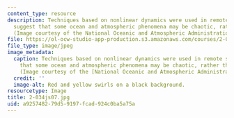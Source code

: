 ```yaml
---
content_type: resource
description: Techniques based on nonlinear dynamics were used in remote sensing to
  suggest that some ocean and atmospheric phenomena may be chaotic, rather than random.
  (Image courtesy of the National Oceanic and Atmospheric Administration.)
file: https://ol-ocw-studio-app-production.s3.amazonaws.com/courses/2-034j-nonlinear-dynamics-and-waves-spring-2007/a925748279d59197fcad924c0ba5a75a_2-034js07.jpg
file_type: image/jpeg
image_metadata:
  caption: Techniques based on nonlinear dynamics were used in remote sensing to suggest
    that some ocean and atmospheric phenomena may be chaotic, rather than random.
    (Image courtesy of the [National Oceanic and Atmospheric Administration](http://www.noaa.gov/).)
  credit: ''
  image-alt: Red and yellow swirls on a black background.
resourcetype: Image
title: 2-034js07.jpg
uid: a9257482-79d5-9197-fcad-924c0ba5a75a
---
```

